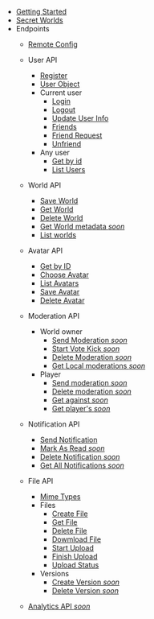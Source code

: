 - [Getting Started](README.md)
- [Secret Worlds](SecretWorlds.md)
- Endpoints
    - [Remote Config](RemoteConfig.md)
    - User API
        - [Register](UserAPI/Register.md)
        - [User Object](UserAPI/Object.md)
        - Current user
            - [Login](UserAPI/Login.md)
            - [Logout](UserAPI/Logout.md)
            - [Update User Info](UserAPI/UpdateInfo.md)
            - [Friends](UserAPI/Friends.md)
            - [Friend Request](UserAPI/FriendRequest.md)
            - [Unfriend](UserAPI/Unfriend.md)
        - Any user
            - [Get by id](UserAPI/GetByID.md)
            - [List Users](UserAPI/List.md)
    - World API
        - [Save World](WorldAPI/SaveWorld.md)
        - [Get World](WorldAPI/GetWorld.md)
        - [Delete World](WorldAPI/DeleteWorld.md)
        - [Get World metadata *soon*]()
        - [List worlds](WorldAPI/ListWorlds.md)
    - Avatar API
        - [Get by ID](AvatarAPI/GetByID.md)
        - [Choose Avatar](AvatarAPI/ChooseAvatar.md)
        - [List Avatars](AvatarAPI/ListAvatars.md)
        - [Save Avatar](AvatarAPI/SaveAvatar.md)
        - [Delete Avatar](AvatarAPI/DeleteAvatar.md)
    - Moderation API
        - World owner
            - [Send Moderation *soon*]()
            - [Start Vote Kick *soon*]()
            - [Delete Moderation *soon*]()
            - [Get Local moderations *soon*]()
        - Player
            - [Send moderation *soon*]()
            - [Delete moderation *soon*]()
            - [Get against *soon*]()
            - [Get player's *soon*]()
    - Notification API
        - [Send Notification](NotificationAPI/SendNotification.md)
        - [Mark As Read *soon*]()
        - [Delete Notification *soon*]()
        - [Get All Notifications *soon*]()
    - File API
        - [Mime Types](FileAPI/MimeTypes.md)
        - Files
            - [Create File](FileAPI/CreateFile.md)
            - [Get File](FileAPI/GetFile.md)
            - [Delete File](FileAPI/DeleteFile.md)
            - [Dowmload File](FileAPI/DownloadFile.md)
            - [Start Upload](FileAPI/StartUpload.md)
            - [Finish Upload](FileAPI/FinishUpload.md)
            - [Upload Status](FileAPI/UploadStatus.md)
        - Versions
            - [Create Version *soon*]()
            - [Delete Version *soon*]() 
            
    - [Analytics API *soon*]()
